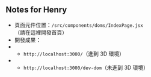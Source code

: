 ## Notes for Henry
* 頁面元件位置：`/src/components/doms/IndexPage.jsx` （請在這裡開發首頁）
* 開發成果：
* - `http://localhost:3000/`（進到 3D 環境）
* - `http://localhost:3000/dev-dom`（未進到 3D 環境）